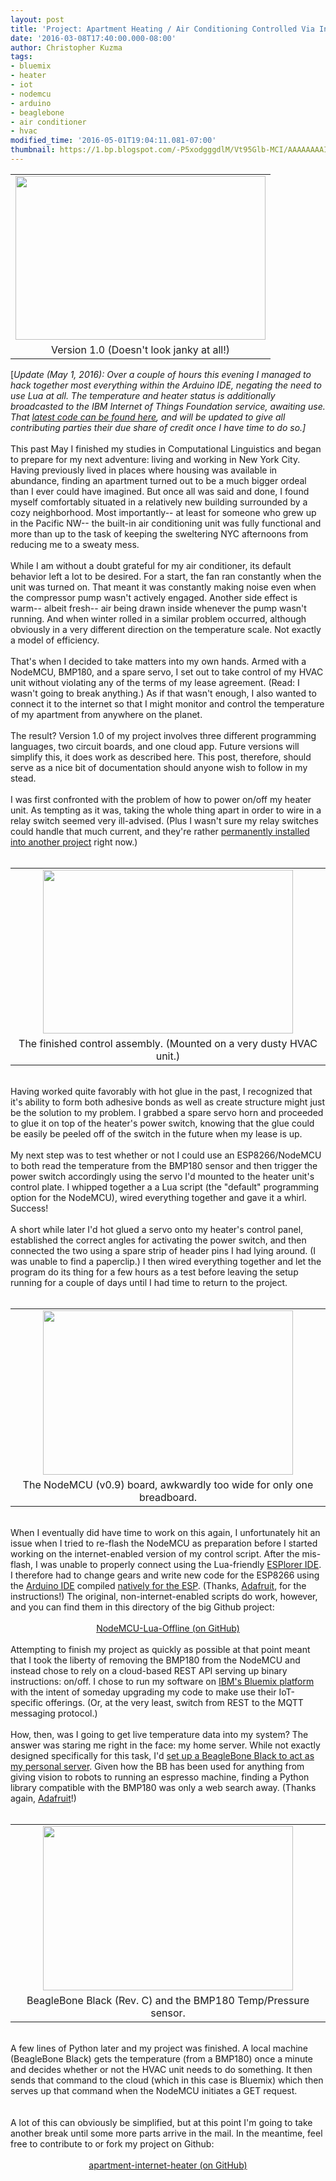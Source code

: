 ```yaml
---
layout: post
title: 'Project: Apartment Heating / Air Conditioning Controlled Via Internet'
date: '2016-03-08T17:40:00.000-08:00'
author: Christopher Kuzma
tags:
- bluemix
- heater
- iot
- nodemcu
- arduino
- beaglebone
- air conditioner
- hvac
modified_time: '2016-05-01T19:04:11.081-07:00'
thumbnail: https://1.bp.blogspot.com/-P5xodgggdlM/Vt95Glb-MCI/AAAAAAAAIVU/u6_tjrDowFQ/s72-c/DSC_8146.JPG
---
```


<table align="center" cellpadding="0" cellspacing="0" class="tr-caption-container" style="margin-left: auto; margin-right: auto; text-align: center;"><tbody><tr><td style="text-align: center;"><a href="https://1.bp.blogspot.com/-P5xodgggdlM/Vt95Glb-MCI/AAAAAAAAIVU/u6_tjrDowFQ/s1600/DSC_8146.JPG" imageanchor="1" style="margin-left: auto; margin-right: auto;"><img border="0" height="262" src="https://1.bp.blogspot.com/-P5xodgggdlM/Vt95Glb-MCI/AAAAAAAAIVU/u6_tjrDowFQ/s400/DSC_8146.JPG" width="400" /></a></td></tr><tr><td class="tr-caption" style="text-align: center;">Version 1.0 (Doesn't look janky at all!)</td></tr></tbody></table><div class="p1"><span class="s1">[<i>Update (May 1, 2016): Over a couple of hours this evening I managed to hack together most everything within the Arduino IDE, negating the need to use Lua at all. The temperature and heater status is additionally broadcasted to the IBM Internet of Things Foundation service, awaiting use. That <a href="https://github.com/ckuzma/apartment-internet-heater/tree/master/Arduino-SDK-and-IBM-IoTF">latest code can be found here</a>, and will be updated to give all contributing parties their due share of credit once I have time to do so.]</i></span></div><div class="p1"><br /><span class="s1">This past May I finished my studies in Computational Linguistics and began to prepare for my next adventure: living and working in New York City. Having previously lived in places where housing was available in abundance, finding an apartment turned out to be a much bigger ordeal than I ever could have imagined. But once all was said and done, I found myself comfortably situated in a relatively new building surrounded by a cozy neighborhood. Most importantly-- at least for someone who grew up in the Pacific NW-- the built-in air conditioning unit was fully functional and more than up to the task of keeping the sweltering NYC afternoons from reducing me to a sweaty mess.</span></div><div class="p2"><span class="s1"></span><br /></div><div class="p1"><span class="s1">While I am without a doubt grateful for my air conditioner, its default behavior left a lot to be desired. For a start, the fan ran constantly when the unit was turned on. That meant it was constantly making noise even when the compressor pump wasn't actively engaged. Another side effect is warm-- albeit fresh-- air being drawn inside whenever the pump wasn't running. And when winter rolled in a similar problem occurred, although obviously in a very different direction on the temperature scale. Not exactly a model of efficiency.</span></div><div class="p2"><span class="s1"></span><br /></div><div class="p1"><span class="s1">That's when I decided to take matters into my own hands. Armed with a NodeMCU, BMP180, and a spare servo, I set out to take control of my HVAC unit without violating any of the terms of my lease agreement. (Read: I wasn't going to break anything.) As if that wasn't enough, I also wanted to connect it to the internet so that I might monitor and control the temperature of my apartment from anywhere on the planet.</span></div><div class="p2"><span class="s1"></span><br /></div><div class="p1"><span class="s1">The result? Version 1.0 of my project involves three different programming languages, two circuit boards, and one cloud app. Future versions will simplify this, it does work as described here. This post, therefore, should serve as a nice bit of documentation should anyone wish to follow in my stead.</span></div><a name='more'></a><br /><div class="p2"><span class="s1"></span></div><div class="p2">I was first confronted with the problem of how to power on/off my heater unit. As tempting as it was, taking the whole thing apart in order to wire in a relay switch seemed very ill-advised. (Plus I wasn't sure my relay switches could handle that much current, and they're rather <a href="http://blog.christopherkuzma.com/2015/01/building-web-controlled-wifi-enabled.html">permanently installed into another project</a> right now.)<span class="s1"></span></div><div class="p1"><span class="s1"><br /></span></div><table align="center" cellpadding="0" cellspacing="0" class="tr-caption-container" style="margin-left: auto; margin-right: auto; text-align: center;"><tbody><tr><td style="text-align: center;"><a href="https://1.bp.blogspot.com/-BSeE81k9iSw/Vt95VgripXI/AAAAAAAAIVY/exHFRAktXXc/s1600/DSC_8144.JPG" imageanchor="1" style="margin-left: auto; margin-right: auto;"><img border="0" height="262" src="https://1.bp.blogspot.com/-BSeE81k9iSw/Vt95VgripXI/AAAAAAAAIVY/exHFRAktXXc/s400/DSC_8144.JPG" width="400" /></a></td></tr><tr><td class="tr-caption" style="text-align: center;">The finished control assembly. (Mounted on a very dusty HVAC unit.)</td></tr></tbody></table><div class="p1"><br /></div><div class="p1"><span class="s1">Having worked quite favorably with hot glue in the past, I recognized that it's ability to form both adhesive bonds as well as create structure might just be the solution to my problem. I grabbed a spare servo horn and proceeded to glue it on top of the heater's power switch, knowing that the glue could be easily be peeled off of the switch in the future when my lease is up.</span></div><div class="p2"><span class="s1"></span><br /></div><div class="p1"><span class="s1">My next step was to test whether or not I could use an ESP8266/NodeMCU to both read the temperature from the BMP180 sensor and then trigger the power switch accordingly using the servo I'd mounted to the heater unit's control plate. I whipped together a a Lua script (the "default" programming option for the NodeMCU), wired everything together and gave it a whirl. Success!</span></div><div class="p2"><span class="s1"></span><br /></div><div class="p1"><span class="s1">A short while later I'd hot glued a servo onto my heater's control panel, established the correct angles for activating the power switch, and then connected the two using a spare strip of header pins I had lying around. (I was unable to find a paperclip.) I then wired everything together and let the program do its thing for a few hours as a test before leaving the setup running for a couple of days until I had time to return to the project.</span></div><div class="p1"><span class="s1"><br /></span></div><table align="center" cellpadding="0" cellspacing="0" class="tr-caption-container" style="margin-left: auto; margin-right: auto; text-align: center;"><tbody><tr><td style="text-align: center;"><a href="https://2.bp.blogspot.com/-_R4vfJTE2HU/Vt959y0WQ5I/AAAAAAAAIVk/Sctk8AC9lU8/s1600/DSC_8147.JPG" imageanchor="1" style="margin-left: auto; margin-right: auto;"><img border="0" height="263" src="https://2.bp.blogspot.com/-_R4vfJTE2HU/Vt959y0WQ5I/AAAAAAAAIVk/Sctk8AC9lU8/s400/DSC_8147.JPG" width="400" /></a></td></tr><tr><td class="tr-caption" style="text-align: center;">The NodeMCU (v0.9) board, awkwardly too wide for only one breadboard.</td></tr></tbody></table><div class="p1"><br /></div><div class="p1"><span class="s1">When I eventually did have time to work on this again, I unfortunately hit an issue when I tried to re-flash the NodeMCU as preparation before I started working on the internet-enabled version of my control script. After the mis-flash, I was unable to properly connect using the Lua-friendly <a href="http://esp8266.ru/esplorer/">ESPlorer IDE</a>. I therefore had to change gears and write new code for the ESP8266 using the <a href="https://www.arduino.cc/">Arduino IDE</a> compiled <a href="https://learn.adafruit.com/adafruit-huzzah-esp8266-breakout/using-arduino-ide">natively for the ESP</a>. (Thanks, <a href="https://www.adafruit.com/">Adafruit</a>, for the instructions!) The original, non-internet-enabled scripts do work, however, and you can find them in this directory of the big Github project:</span></div><div class="p1"><span class="s1"><br /></span></div><div class="p1"><div style="text-align: center;"><a href="https://github.com/ckuzma/apartment-internet-heater/tree/master/NodeMCU-Lua-Offline">NodeMCU-Lua-Offline (on GitHub)</a></div></div><div class="p2"><span class="s1"></span><br /></div><div class="p1"><span class="s1">Attempting to finish my project as quickly as possible at that point meant that I took the liberty of removing the BMP180 from the NodeMCU and instead chose to rely on a cloud-based REST API serving up binary instructions: on/off. I chose to run my software on <a href="http://bluemix.net/">IBM's Bluemix platform</a> with the intent of someday upgrading my code to make use their IoT-specific offerings. (Or, at the very least, switch from REST to the MQTT messaging protocol.)</span></div><div class="p1"><br /></div><div class="p1"><span class="s1">How, then, was I going to get live temperature data into my system? The answer was staring me right in the face: my home server. While not exactly designed specifically for this task, I'd <a href="http://blog.christopherkuzma.com/2015/02/beaglebone-black-my-personal-cloud.html">set up a BeagleBone Black to act as my personal server</a>. Given how the BB has been used for anything from giving vision to robots to running an espresso machine, finding a Python library compatible with the BMP180 was only a web search away. (Thanks again, <a href="https://www.adafruit.com/">Adafruit</a>!)</span></div><div class="p2"><span class="s1"></span><br /></div><table align="center" cellpadding="0" cellspacing="0" class="tr-caption-container" style="margin-left: auto; margin-right: auto; text-align: center;"><tbody><tr><td style="text-align: center;"><a href="https://2.bp.blogspot.com/-mNMiu1QL564/Vt95uX9-1II/AAAAAAAAIVc/sIhIp3sukIw/s1600/DSC_8149.JPG" imageanchor="1" style="margin-left: auto; margin-right: auto;"><img border="0" height="263" src="https://2.bp.blogspot.com/-mNMiu1QL564/Vt95uX9-1II/AAAAAAAAIVc/sIhIp3sukIw/s400/DSC_8149.JPG" width="400" /></a></td></tr><tr><td class="tr-caption" style="text-align: center;">BeagleBone Black (Rev. C) and the BMP180 Temp/Pressure sensor.</td></tr></tbody></table><div class="p1"><span class="s1"><br /></span></div><div class="p1"><span class="s1">A few lines of Python later and my project was finished. A local machine (BeagleBone Black) gets the temperature (from a BMP180) once a minute and decides whether or not the HVAC unit needs to do something. It then sends that command to the cloud (which in this case is Bluemix) which then serves up that command when the NodeMCU initiates a GET request.</span></div><div class="p2"><span class="s1"></span><br /></div><br /><div class="p1"><span class="s1">A lot of this can obviously be simplified, but at this point I'm going to take another break until some more parts arrive in the mail. In the meantime, feel free to contribute to or fork my project on Github:</span></div><div class="p1"><span class="s1"></span><br /><span class="s1"></span></div><div class="p1"><div style="text-align: center;"><a href="https://github.com/ckuzma/apartment-internet-heater">apartment-internet-heater (on GitHub)</a></div></div><div class="separator" style="clear: both; text-align: center;"></div>
